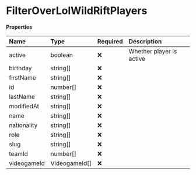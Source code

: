 # FilterOverLolWildRiftPlayers

**Properties**

| Name        | Type          | Required | Description              |
| :---------- | :------------ | :------- | :----------------------- |
| active      | boolean       | ❌       | Whether player is active |
| birthday    | string[]      | ❌       |                          |
| firstName   | string[]      | ❌       |                          |
| id          | number[]      | ❌       |                          |
| lastName    | string[]      | ❌       |                          |
| modifiedAt  | string[]      | ❌       |                          |
| name        | string[]      | ❌       |                          |
| nationality | string[]      | ❌       |                          |
| role        | string[]      | ❌       |                          |
| slug        | string[]      | ❌       |                          |
| teamId      | number[]      | ❌       |                          |
| videogameId | VideogameId[] | ❌       |                          |

